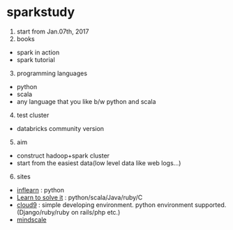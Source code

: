 # sparkstudy
1. start from Jan.07th, 2017
2. books
  - spark in action
  - spark tutorial
3. programming languages
  - python
  - scala
  - any language that you like b/w python and scala
4. test cluster
  - databricks community version
5. aim
  - construct hadoop+spark cluster
  - start from the easiest data(low level data like web logs...)
6. sites
  - [inflearn](https://www.inflearn.com/) : python
  - [Learn to solve it](http://www.learntosolveit.com/) : python/scala/Java/ruby/C
  - [cloud9](https://c9.io/) : simple developing environment. python environment supported. (Django/ruby/ruby on rails/php etc.)
  - [mindscale](http://mindscale.kr/)
